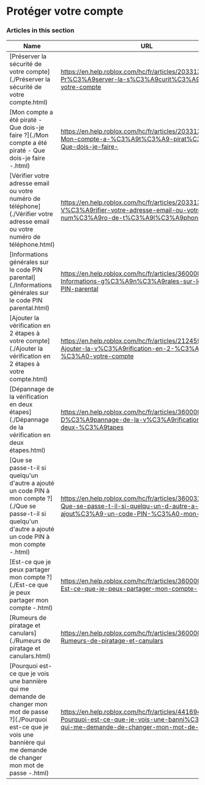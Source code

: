 # Protéger votre compte  
### Articles in this section
Name|URL
-|-
[Préserver la sécurité de votre compte](./Préserver la sécurité de votre compte.html) |https://en.help.roblox.com/hc/fr/articles/203313380-Pr%C3%A9server-la-s%C3%A9curit%C3%A9-de-votre-compte
[Mon compte a été piraté - Que dois-je faire ?](./Mon compte a été piraté - Que dois-je faire -.html) |https://en.help.roblox.com/hc/fr/articles/203313390-Mon-compte-a-%C3%A9t%C3%A9-pirat%C3%A9-Que-dois-je-faire-
[Vérifier votre adresse email ou votre numéro de téléphone](./Vérifier votre adresse email ou votre numéro de téléphone.html) |https://en.help.roblox.com/hc/fr/articles/203313350-V%C3%A9rifier-votre-adresse-email-ou-votre-num%C3%A9ro-de-t%C3%A9l%C3%A9phone
[Informations générales sur le code PIN parental](./Informations générales sur le code PIN parental.html) |https://en.help.roblox.com/hc/fr/articles/360000239523-Informations-g%C3%A9n%C3%A9rales-sur-le-code-PIN-parental
[Ajouter la vérification en 2 étapes à votre compte](./Ajouter la vérification en 2 étapes à votre compte.html) |https://en.help.roblox.com/hc/fr/articles/212459863-Ajouter-la-v%C3%A9rification-en-2-%C3%A9tapes-%C3%A0-votre-compte
[Dépannage de la vérification en deux étapes](./Dépannage de la vérification en deux étapes.html) |https://en.help.roblox.com/hc/fr/articles/360000350706-D%C3%A9pannage-de-la-v%C3%A9rification-en-deux-%C3%A9tapes
[Que se passe-t-il si quelqu'un d'autre a ajouté un code PIN à mon compte ?](./Que se passe-t-il si quelqu'un d'autre a ajouté un code PIN à mon compte -.html) |https://en.help.roblox.com/hc/fr/articles/360031316752-Que-se-passe-t-il-si-quelqu-un-d-autre-a-ajout%C3%A9-un-code-PIN-%C3%A0-mon-compte-
[Est-ce que je peux partager mon compte ?](./Est-ce que je peux partager mon compte -.html) |https://en.help.roblox.com/hc/fr/articles/360000236103-Est-ce-que-je-peux-partager-mon-compte-
[Rumeurs de piratage et canulars](./Rumeurs de piratage et canulars.html) |https://en.help.roblox.com/hc/fr/articles/360000240346-Rumeurs-de-piratage-et-canulars
[Pourquoi est-ce que je vois une bannière qui me demande de changer mon mot de passe ?](./Pourquoi est-ce que je vois une bannière qui me demande de changer mon mot de passe -.html) |https://en.help.roblox.com/hc/fr/articles/4416940180500-Pourquoi-est-ce-que-je-vois-une-banni%C3%A8re-qui-me-demande-de-changer-mon-mot-de-passe-